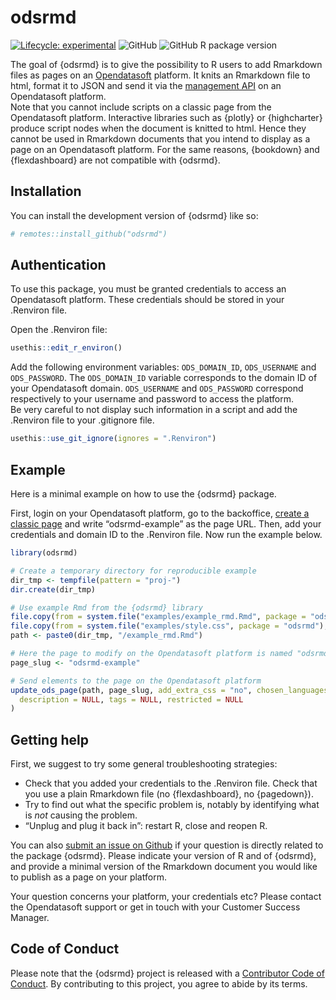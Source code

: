 
<!-- README.md is generated from README.Rmd. Please edit that file -->

# odsrmd

<!-- badges: start -->

[![Lifecycle:
experimental](https://img.shields.io/badge/lifecycle-experimental-orange.svg)](https://lifecycle.r-lib.org/articles/stages.html#experimental)
![GitHub](https://img.shields.io/github/license/opendatasoft/odsrmd?style=plastic)
![GitHub R package
version](https://img.shields.io/github/r-package/v/opendatasoft/odsrmd?style=plastic)
<!-- badges: end -->

The goal of {odsrmd} is to give the possibility to R users to add
Rmarkdown files as pages on an
[Opendatasoft](https://www.opendatasoft.com/) platform. It knits an
Rmarkdown file to html, format it to JSON and send it via the
[management
API](https://help.opendatasoft.com/management-api/#introduction) on an
Opendatasoft platform.  
Note that you cannot include scripts on a classic page from the
Opendatasoft platform. Interactive libraries such as {plotly} or
{highcharter} produce script nodes when the document is knitted to html.
Hence they cannot be used in Rmarkdown documents that you intend to
display as a page on an Opendatasoft platform. For the same reasons,
{bookdown} and {flexdashboard} are not compatible with {odsrmd}.

## Installation

You can install the development version of {odsrmd} like so:

``` r
# remotes::install_github("odsrmd")
```

## Authentication

To use this package, you must be granted credentials to access an
Opendatasoft platform. These credentials should be stored in your
.Renviron file.

Open the .Renviron file:

``` r
usethis::edit_r_environ()
```

Add the following environment variables: `ODS_DOMAIN_ID`, `ODS_USERNAME`
and `ODS_PASSWORD`. The `ODS_DOMAIN_ID` variable corresponds to the
domain ID of your Opendatasoft domain. `ODS_USERNAME` and `ODS_PASSWORD`
correspond respectively to your username and password to access the
platform.  
Be very careful to not display such information in a script and add the
.Renviron file to your .gitignore file.

``` r
usethis::use_git_ignore(ignores = ".Renviron")
```

## Example

Here is a minimal example on how to use the {odsrmd} package.

First, login on your Opendatasoft platform, go to the backoffice,
[create a classic
page](https://help.opendatasoft.com/platform/en/creating_content/01_creating_content_page/creating_page.html)
and write “odsrmd-example” as the page URL. Then, add your credentials
and domain ID to the .Renviron file. Now run the example below.

``` r
library(odsrmd)

# Create a temporary directory for reproducible example
dir_tmp <- tempfile(pattern = "proj-")
dir.create(dir_tmp)

# Use example Rmd from the {odsrmd} library
file.copy(from = system.file("examples/example_rmd.Rmd", package = "odsrmd"), to=dir_tmp)
file.copy(from = system.file("examples/style.css", package = "odsrmd"), to=dir_tmp)
path <- paste0(dir_tmp, "/example_rmd.Rmd")

# Here the page to modify on the Opendatasoft platform is named "odsrmd-example"   
page_slug <- "odsrmd-example"

# Send elements to the page on the Opendatasoft platform
update_ods_page(path, page_slug, add_extra_css = "no", chosen_languages = "all", title = NULL,
  description = NULL, tags = NULL, restricted = NULL
)
```

## Getting help

First, we suggest to try some general troubleshooting strategies:  
- Check that you added your credentials to the .Renviron file. Check
that you use a plain Rmarkdown file (no {flexdashboard}, no
{pagedown}).  
- Try to find out what the specific problem is, notably by identifying
what is *not* causing the problem.  
- “Unplug and plug it back in”: restart R, close and reopen R.

You can also [submit an issue on
Github](https://github.com/opendatasoft/odsrmd/issues) if your question
is directly related to the package {odsrmd}. Please indicate your
version of R and of {odsrmd}, and provide a minimal version of the
Rmarkdown document you would like to publish as a page on your platform.

Your question concerns your platform, your credentials etc? Please
contact the Opendatasoft support or get in touch with your Customer
Success Manager.

## Code of Conduct

Please note that the {odsrmd} project is released with a [Contributor
Code of
Conduct](https://contributor-covenant.org/version/2/0/CODE_OF_CONDUCT.html).
By contributing to this project, you agree to abide by its terms.
